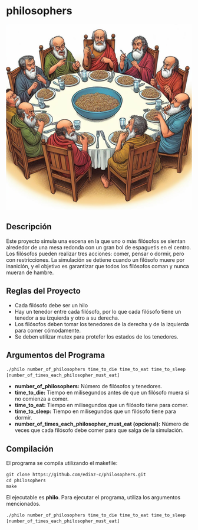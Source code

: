 # philosophers
![Philo|100](https://github.com/ediaz-c/philosophers/blob/main/philo/img/philo_dinner.jpg)
## Descripción
Este proyecto simula una escena en la que uno o más filósofos se sientan alrededor de una mesa redonda con un gran bol de espaguetis en el centro. Los filósofos pueden realizar tres acciones: comer, pensar o dormir, pero con restricciones. La simulación se detiene cuando un filósofo muere por inanición, y el objetivo es garantizar que todos los filósofos coman y nunca mueran de hambre.

## Reglas del Proyecto
- Cada filósofo debe ser un hilo
- Hay un tenedor entre cada filósofo, por lo que cada filósofo tiene un tenedor a su izquierda y otro a su derecha.
- Los filósofos deben tomar los tenedores de la derecha y de la izquierda para comer cómodamente.
- Se deben utilizar mutex para protefer los estados de los tenedores.

## Argumentos del Programa
```
./philo number_of_philosophers time_to_die time_to_eat time_to_sleep [number_of_times_each_philosopher_must_eat]
```
- **number_of_philosophers:** Número de filósofos y tenedores.
- **time_to_die:** Tiempo en milisegundos antes de que un filósofo muera si no comienza a comer.
- **time_to_eat:** Tiempo en milisegundos que un filósofo tiene para comer.
- **time_to_sleep:** Tiempo en milisegundos que un filósofo tiene para dormir.
- **number_of_times_each_philosopher_must_eat (opcional):** Número de veces que cada filósofo debe comer para que salga de la simulación.

## Compilación
El programa se compila utilizando el makefile:
```
git clone https://github.com/ediaz-c/philosophers.git
cd philosophers
make
```
El ejecutable es **philo**. Para ejecutar el programa, utiliza los argumentos mencionados.
```
./philo number_of_philosophers time_to_die time_to_eat time_to_sleep [number_of_times_each_philosopher_must_eat]
```
